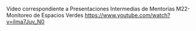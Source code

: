 Video correspondiente a Presentaciones Intermedias de Mentorías
M22-Monitoreo de Espacios Verdes
https://www.youtube.com/watch?v=iIma7Juv_N0
